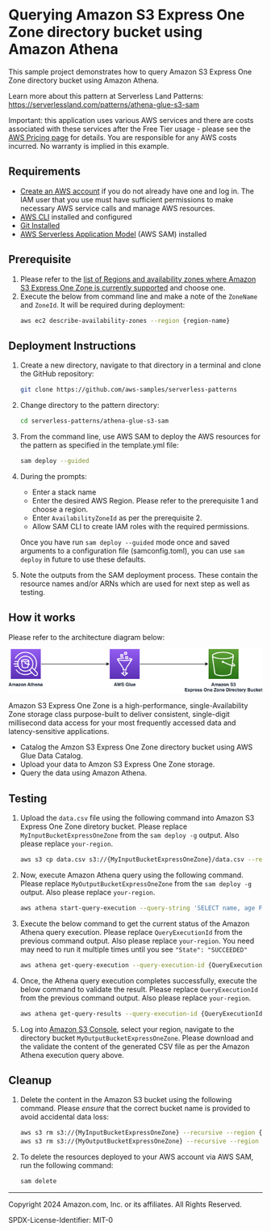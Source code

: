 # Querying Amazon S3 Express One Zone directory bucket using Amazon Athena

This sample project demonstrates how to query Amazon S3 Express One Zone directory bucket using Amazon Athena. 

Learn more about this pattern at Serverless Land Patterns: https://serverlessland.com/patterns/athena-glue-s3-sam

Important: this application uses various AWS services and there are costs associated with these services after the Free Tier usage - please see the [AWS Pricing page](https://aws.amazon.com/pricing/) for details. You are responsible for any AWS costs incurred. No warranty is implied in this example.

## Requirements

- [Create an AWS account](https://portal.aws.amazon.com/gp/aws/developer/registration/index.html) if you do not already have one and log in. The IAM user that you use must have sufficient permissions to make necessary AWS service calls and manage AWS resources.
- [AWS CLI](https://docs.aws.amazon.com/cli/latest/userguide/install-cliv2.html) installed and configured
- [Git Installed](https://git-scm.com/book/en/v2/Getting-Started-Installing-Git)
- [AWS Serverless Application Model](https://docs.aws.amazon.com/serverless-application-model/latest/developerguide/serverless-sam-cli-install.html) (AWS SAM) installed

## Prerequisite
1. Please refer to the [list of Regions and availability zones where Amazon S3 Express One Zone is currently supported](https://docs.aws.amazon.com/AmazonS3/latest/userguide/s3-express-Endpoints.html) and choose one.
2. Execute the below from command line and make a note of the `ZoneName` and `ZoneId`. It will be required during deployment:
   ```bash
   aws ec2 describe-availability-zones --region {region-name}
   ```


## Deployment Instructions

1. Create a new directory, navigate to that directory in a terminal and clone the GitHub repository:
   ```bash
   git clone https://github.com/aws-samples/serverless-patterns
   ```
2. Change directory to the pattern directory:
   ```bash
   cd serverless-patterns/athena-glue-s3-sam
   ```
3. From the command line, use AWS SAM to deploy the AWS resources for the pattern as specified in the template.yml file:
   ```bash
   sam deploy --guided
   ```
4. During the prompts:

   - Enter a stack name
   - Enter the desired AWS Region. Please refer to the prerequisite 1 and choose a region.
   - Enter `AvailabilityZoneId` as per the prerequisite 2.
   - Allow SAM CLI to create IAM roles with the required permissions.

   Once you have run `sam deploy --guided` mode once and saved arguments to a configuration file (samconfig.toml), you can use `sam deploy` in future to use these defaults.

5. Note the outputs from the SAM deployment process. These contain the resource names and/or ARNs which are used for next step as well as testing.


## How it works

Please refer to the architecture diagram below:

![End to End Architecture](images/architecture.png)

Amazon S3 Express One Zone is a high-performance, single-Availability Zone storage class purpose-built to deliver consistent, single-digit millisecond data access for your most frequently accessed data and latency-sensitive applications.
* Catalog the Amzon S3 Express One Zone directory bucket using AWS Glue Data Catalog.
* Upload your data to Amzon S3 Express One Zone storage.
* Query the data using Amazon Athena.


## Testing

1. Upload the `data.csv` file using the following command into Amazon S3 Express One Zone diretory bucket. Please replace `MyInputBucketExpressOneZone` from the `sam deploy -g` output. Also please replace `your-region`.
   ```bash
   aws s3 cp data.csv s3://{MyInputBucketExpressOneZone}/data.csv --region {your-region}

   ```

2. Now, execute Amazon Athena query using the following command. Please replace `MyOutputBucketExpressOneZone` from the `sam deploy -g` output. Also please replace `your-region`.
   ```bash
   aws athena start-query-execution --query-string 'SELECT name, age FROM "mydatabase"."mytable" where age < 30 limit 10' --query-execution-context Database=database --result-configuration OutputLocation=s3://{MyOutputBucketExpressOneZone}/ --region {your-region}
   ```

3. Execute the below command to get the current status of the Amazon Athena query execution. Please replace `QueryExecutionId` from the previous command output. Also please replace `your-region`. You need may need to run it multiple times until you see `"State": "SUCCEEDED"`

   ```bash
   aws athena get-query-execution --query-execution-id {QueryExecutionId}  --region {your-region}
   ```

4. Once, the Athena query execution completes successfully, execute the below command to validate the result. Please replace `QueryExecutionId` from the previous command output. Also please replace `your-region`.

   ```bash
   aws athena get-query-results --query-execution-id {QueryExecutionId}  --region {your-region}
   ```
5. Log into [Amazon S3 Console](https://s3.console.aws.amazon.com/s3/buckets), select your region, navigate to the directory bucket `MyOutputBucketExpressOneZone`. Please download and the validate the content of the generated CSV file as per the Amazon Athena execution query above.  

## Cleanup

1. Delete the content in the Amazon S3 bucket using the following command. Please *ensure* that the correct bucket name is provided to avoid accidental data loss:
   ```bash
   aws s3 rm s3://{MyInputBucketExpressOneZone} --recursive --region {my-region}
   aws s3 rm s3://{MyOutputBucketExpressOneZone} --recursive --region {my-region}
   ```

2. To delete the resources deployed to your AWS account via AWS SAM, run the following command:
   ```bash
   sam delete
   ```

---

Copyright 2024 Amazon.com, Inc. or its affiliates. All Rights Reserved.

SPDX-License-Identifier: MIT-0
